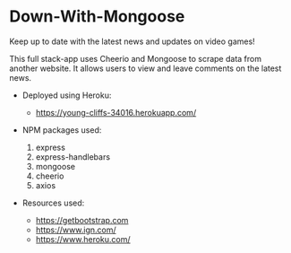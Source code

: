 # Down-With-Mongoose

Keep up to date with the latest news and updates on video games!

This full stack-app uses Cheerio and Mongoose to scrape data from another website. It allows users to view and leave comments on the latest news. 

*   Deployed using Heroku:
    - https://young-cliffs-34016.herokuapp.com/

* NPM packages used:
   1. express
   2. express-handlebars
   3. mongoose
   4. cheerio
   5. axios

* Resources used:
    - https://getbootstrap.com
    - https://www.ign.com/
    - https://www.heroku.com/



